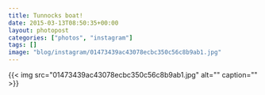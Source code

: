 ```yaml
---
title: Tunnocks boat!
date: 2015-03-13T08:50:35+00:00
layout: photopost
categories: ["photos", "instagram"]
tags: []
image: "blog/instagram/01473439ac43078ecbc350c56c8b9ab1.jpg"
---
```


{{< img src="01473439ac43078ecbc350c56c8b9ab1.jpg" alt="" caption="" >}}




